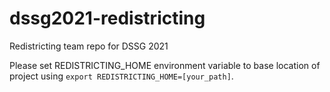 # dssg2021-redistricting
Redistricting team repo for DSSG 2021

Please set REDISTRICTING_HOME environment variable to base location of project using `export REDISTRICTING_HOME=[your_path]`.
